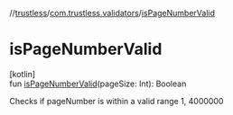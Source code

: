 //[trustless](../../index.md)/[com.trustless.validators](index.md)/[isPageNumberValid](is-page-number-valid.md)

# isPageNumberValid

[kotlin]\
fun [isPageNumberValid](is-page-number-valid.md)(pageSize: Int): Boolean

Checks if pageNumber is within a valid range 1, 4000000
